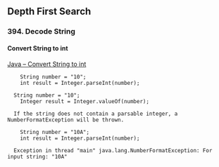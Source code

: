 ## Depth First Search

### 394. Decode String
#### Convert String to int
[Java – Convert String to int](https://www.mkyong.com/java/java-convert-string-to-int/)  
```
	String number = "10";
	int result = Integer.parseInt(number);	
```  

```
  String number = "10";
	Integer result = Integer.valueOf(number);	
```  

```
  If the string does not contain a parsable integer, a NumberFormatException will be thrown.

	String number = "10A";
	int result = Integer.parseInt(number);
	
  Exception in thread "main" java.lang.NumberFormatException: For input string: "10A"
```    






